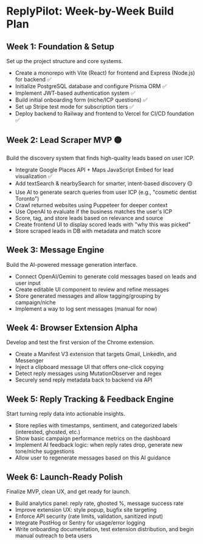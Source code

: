 # ReplyPilot: Week-by-Week Build Plan

## Week 1: Foundation & Setup
Set up the project structure and core systems.
- Create a monorepo with Vite (React) for frontend and Express (Node.js) for backend ✅
- Initialize PostgreSQL database and configure Prisma ORM ✅
- Implement JWT-based authentication system ✅
- Build initial onboarding form (niche/ICP questions) ✅
- Set up Stripe test mode for subscription tiers ✅
- Deploy backend to Railway and frontend to Vercel for CI/CD foundation ✅

## Week 2: Lead Scraper MVP 🟡
Build the discovery system that finds high-quality leads based on user ICP.
- Integrate Google Places API + Maps JavaScript Embed for lead visualization ✅
- Add textSearch & nearbySearch for smarter, intent-based discovery 🟡
- Use AI to generate search queries from user ICP (e.g., "cosmetic dentist Toronto")
- Crawl returned websites using Puppeteer for deeper context
- Use OpenAI to evaluate if the business matches the user's ICP
- Score, tag, and store leads based on relevance and source
- Create frontend UI to display scored leads with "why this was picked"
- Store scraped leads in DB with metadata and match score

## Week 3: Message Engine
Build the AI-powered message generation interface.
- Connect OpenAI/Gemini to generate cold messages based on leads and user input
- Create editable UI component to review and refine messages
- Store generated messages and allow tagging/grouping by campaign/niche
- Implement a way to log sent messages (manual for now)

## Week 4: Browser Extension Alpha
Develop and test the first version of the Chrome extension.
- Create a Manifest V3 extension that targets Gmail, LinkedIn, and Messenger
- Inject a clipboard message UI that offers one-click copying
- Detect reply messages using MutationObserver and regex
- Securely send reply metadata back to backend via API

## Week 5: Reply Tracking & Feedback Engine
Start turning reply data into actionable insights.
- Store replies with timestamps, sentiment, and categorized labels (interested, ghosted, etc.)
- Show basic campaign performance metrics on the dashboard
- Implement AI feedback logic: when reply rates drop, generate new tone/niche suggestions
- Allow user to regenerate messages based on this AI guidance

## Week 6: Launch-Ready Polish
Finalize MVP, clean UX, and get ready for launch.
- Build analytics panel: reply rate, ghosted %, message success rate
- Improve extension UX: style popup, bugfix site targeting
- Enforce API security (rate limits, validation, sanitized input)
- Integrate PostHog or Sentry for usage/error logging
- Write onboarding documentation, test extension distribution, and begin manual outreach to beta users